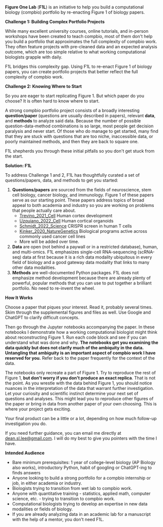 **Figure One Lab** (**F1L**) is an initiative to help you build a computational biology (compbio) portfolio by re-enacting Figure 1 of biology papers.

**Challenge 1: Building Complex Portfolio Projects**

While many excellent university courses, online tutorials, and in-person workshops have been created to teach compbio, most of them don't help you build a portfolio that approximates the full complexity of compbio work. They often feature projects with pre-cleaned data and an expected analysis outcome, which are too simple relative to what working computational biologists grapple with daily.

F1L bridges this complexity gap. Using F1L to re-enact Figure 1 of biology papers, you can create portfolio projects that better reflect the full complexity of compbio work.

**Challenge 2: Knowing Where to Start**

So you are eager to start replicating Figure 1. But which paper do you choose? It is often hard to know where to start.

A strong compbio portfolio project consists of a broadly interesting **question/paper** (questions are usually described in papers), relevant **data**, and **methods** to analyze said data. Because the number of possible question-data-method combinations is so large, most people get decision paralysis and never start. Of those who do manage to get started, many find that they are stuck with questions that are too niche, inaccessible data, or poorly maintained methods, and then they are back to square one.

F1L shepherds you through these initial pitfalls so you don't get stuck from the start.

**Solution: F1L**

To address Challenge 1 and 2, F1L has thoughtfully curated a set of questions/papers, data, and methods to get you started:
1. **Questions/papers** are sourced from the fields of neuroscience, stem cell biology, cancer biology, and immunology. Figure 1 of these papers serve as our starting point. These papers address topics of broad appeal to both academia and industry so you are working on problems that people actually care about.
   - [Trevino_2021_Cell](https://www.sciencedirect.com/science/article/pii/S0092867421009429) Human cortex development
   - [Uzquiano_2022_Cell](https://www.sciencedirect.com/science/article/pii/S0092867422011680) Human cortical organoids
   - [Schmidt_2022_Science](https://www.science.org/doi/10.1126/science.abj4008) CRISPR screen in human T cells
   - [Kinker_2020_NatureGenetics](https://www.ncbi.nlm.nih.gov/pmc/articles/PMC8135089/) Biological programs active across commonly used cancer cell lines
   - More will be added over time.
2. **Data** are open (not behind a paywall or in a restricted database), human, and multi-omics. F1L emphasizes single-cell RNA-sequencing (scRNA-seq) data at first because it is a rich data modality ubiquitous in every field of biology and a good gateway data modality that links to many other data modalities.
3. **Methods** are well-documented Python packages. F1L does not emphasize method development because there are already plenty of powerful, popular methods that you can use to put together a brilliant portfolio. No need to re-invent the wheel.

**How It Works**

Choose a paper that piques your interest. Read it, probably several times. Skim through the supplemental figures and files as well. Use Google and ChatGPT to clarify difficult concepts. 

Then go through the Jupyter notebooks accompanying the paper. In these notebooks I demonstrate how a working computational biologist might think about reconstructing Figure 1. Run each code block and see if you can understand what was done and why. **The notebooks get you examining the data quickly but does not clarify much of the ambiquity in the data. Untangling that ambiguity is an important aspect of compbio work I have reserved for you.** Refer back to the paper frequently for the context of the data.

The notebooks only recreate a part of Figure 1. Try to reproduce the rest of Figure 1, **but don't worry if you don't produce an exact replica**. That is not the point. As you wrestle with the data behind Figure 1, you should notice nuances in the interpretation of the data that warrant further investigation. Let your curiosity and scientific instinct determine your next set of questions and analyses. This might lead you to reproduce other figures of the paper or bring in data from another paper of your own choosing. This is where your project gets exciting.

Your final product can be a little or a lot, depending on how much follow-up investigation you do.

If you need further guidance, you can email me directly at dean.sl.lee@gmail.com. I will do my best to give you pointers with the time I have.

**Intended Audience**

- Bare minimum prerequisites: 1 year of college-level biology (AP Biology also works), introductory Python, habit of googling or ChatGPT-ing to finds answers
- Anyone looking to build a strong portfolio for a compbio internship or job, in either academia or industry.
- Biologists trying to transition from wet lab to compbio work.
- Anyone with quantitative training - statistics, applied math, computer science, etc. - trying to transition to compbio work.
- Computational biologists trying to develop an expertise in new data modalities or fields of biology.
- If you are already analyzing data in an academic lab for a manuscript with the help of a mentor, you don't need F1L.
